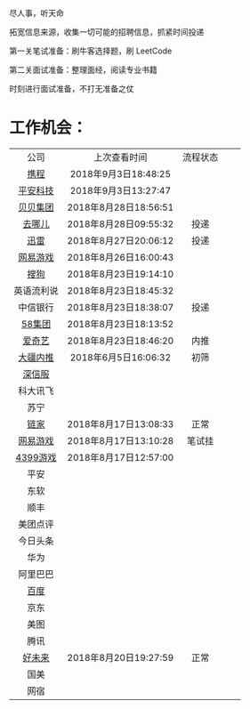 尽人事，听天命

拓宽信息来源，收集一切可能的招聘信息，抓紧时间投递

第一关笔试准备：刷牛客选择题，刷 LeetCode 

第二关面试准备：整理面经，阅读专业书籍

时刻进行面试准备，不打无准备之仗

# 工作机会：

|                                                              |                       |          |      |      |
| :----------------------------------------------------------: | :-------------------: | :------: | ---- | ---- |
|                             公司                             |     上次查看时间      | 流程状态 |      |      |
|      [携程](http://ctrip.zhiye.com/Portal/Apply/Index)       | 2018年9月3日18:48:25  |          |      |      |
|      [平安科技](http://pa-tech.hirede.com/UserCenter/)       | 2018年9月3日13:27:47  |          |      |      |
| [贝贝集团](https://campus.liepin.com/emailnotice/showlist/)  | 2018年8月28日18:56:51 |          |      |      |
|           [去哪儿](http://qunar.zhiye.com/xyindex)           | 2018年8月28日09:55:32 |   投递   |      |      |
|    [迅雷](http://campus.xunlei.com/personal_center.html)     | 2018年8月27日20:06:12 |   投递   |      |      |
| [网易游戏](http://gzgame.campus.163.com/myrecruit.do?lan=zh) | 2018年8月26日16:00:43 |          |      |      |
| [搜狗](http://ats.dajie.com/PersonAction.do?cmd=toInformDetailPageNew&emailLogId=9200102500001629168&corpId=9104102800000001395) | 2018年8月23日19:14:10 |          |      |      |
|                          英语流利说                          | 2018年8月23日18:45:32 |          |      |      |
|                           中信银行                           | 2018年8月23日18:38:07 |   投递   |      |      |
| [58集团](http://applyjob.chinahr.com/apply/progress/page?projectId=5b066592746557604a543822) | 2018年8月23日18:13:52 |          |      |      |
|  [爱奇艺](http://zhaopin.iqiyi.com/user-center-school.html)  | 2018年8月23日18:46:20 |   内推   |      |      |
| [大疆内推](https://www.nowcoder.com/discuss/83201?type=0&order=0&pos=19&page=1) | 2018年6月5日16:06:32  |   初筛   |      |      |
|               [深信服](http://hr.sangfor.com)                |                       |          |      |      |
|                           科大讯飞                           |                       |          |      |      |
|                             苏宁                             |                       |          |      |      |
|       [链家](http://campus.ke.com/Portal/Apply/Index)        | 2018年8月17日13:08:33 |   正常   |      |      |
|  [网易游戏](https://campus.163.com/app/personal/interview)   | 2018年8月17日13:10:28 |  笔试挂  |      |      |
|     [4399游戏](https://hr.4399om.com/main/?r=UserCenter)     | 2018年8月17日12:57:00 |          |      |      |
|                             平安                             |                       |          |      |      |
|                             东软                             |                       |          |      |      |
|                             顺丰                             |                       |          |      |      |
|                           美团点评                           |                       |          |      |      |
|                           今日头条                           |                       |          |      |      |
|                             华为                             |                       |          |      |      |
|                           阿里巴巴                           |                       |          |      |      |
| [百度](https://talent.baidu.com/external/baidu/campus.html#/individualCenter) |                       |          |      |      |
|                             京东                             |                       |          |      |      |
|                             美图                             |                       |          |      |      |
|                             腾讯                             |                       |          |      |      |
|      [好未来](http://job.100tal.com/Portal/Apply/Index)      | 2018年8月20日19:27:59 |   正常   |      |      |
|                             国美                             |                       |          |      |      |
|                             网宿                             |                       |          |      |      |

